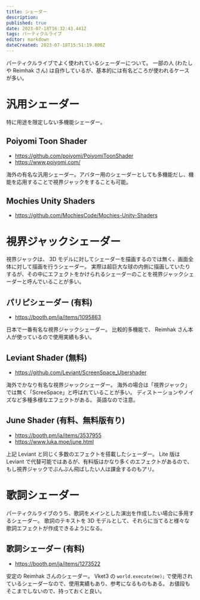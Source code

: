 ```yaml
---
title: シェーダー
description: 
published: true
date: 2023-07-18T16:32:43.441Z
tags: パーティクルライブ
editor: markdown
dateCreated: 2023-07-18T15:51:19.800Z
---
```


パーティクルライブでよく使われているシェーダーについて。
一部の人 (わたしや Reimhak さん) は自作しているが、基本的には有名どころが使われるケースが多い。


# 汎用シェーダー

特に用途を限定しない多機能シェーダー。

## Poiyomi Toon Shader

* https://github.com/poiyomi/PoiyomiToonShader
* https://www.poiyomi.com/

海外の有名な汎用シェーダー。アバター用のシェーダーとしても多機能だし、機能を応用することで視界ジャックをすることも可能。


## Mochies Unity Shaders

* https://github.com/MochiesCode/Mochies-Unity-Shaders


# 視界ジャックシェーダー

視界ジャックは、 3D モデルに対してシェーダーを描画するのでは無く、画面全体に対して描画を行うシェーダー。
実際は超巨大な球の内側に描画していたりするが、その中にエフェクトをかけられるシェーダーのことを視界ジャックシェーダーと呼んでいることが多い。

## パリピシェーダー (有料)

* https://booth.pm/ja/items/1095863

日本で一番有名な視界ジャックシェーダー。
比較的多機能で、 Reimhak さん本人が使っているので使用実績も多い。


## Leviant Shader (無料)

* https://github.com/Leviant/ScreenSpace_Ubershader

海外でかなり有名な視界ジャックシェーダー。
海外の場合は「視界ジャック」では無く「ScreeSpace」と呼ばれていることが多い。
ディストーションやノイズなど多種多様なエフェクトがある。
英語なので注意。


## June Shader (有料、無料版有り)

* https://booth.pm/ja/items/3537955
* https://www.luka.moe/june.html

上記 Leviant と同じく多数のエフェクトを搭載したシェーダー。 Lite 版は Leviant で代替可能ではあるが、有料版はかなり多くのエフェクトがあるので、もし視界ジャックでぶんぶん飛ばしたい人は課金するのもアリ。

# 歌詞シェーダー

パーティクルライブのうち、歌詞をメインとした演出を作成したい場合に多用するシェーダー。
歌詞のテキストを 3D モデルとして、それらに当てると様々な歌詞エフェクトが作成できるようになる。


## 歌詞シェーダー (有料)

* https://booth.pm/ja/items/1273522

安定の Reimhak さんのシェーダー。
Vket3 の `world.execute(me);` で使用されているシェーダーなので、使用実績もあり、参考になるものもある。
お値段もそこまでしないので、持っておくと良い。